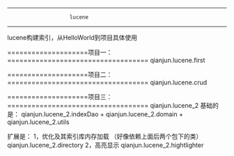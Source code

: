 **************************************************************
						lucene
**************************************************************
lucene构建索引，从HelloWorld到项目具体使用

====================项目一：===================================
qianjun.lucene.first

====================项目二：===================================
qianjun.lucene.crud

====================项目三： ===================================
qianjun.lucene_2
基础的是：
qianjun.lucene_2.indexDao + qianjun.lucene_2.domain + qianjun.lucene_2.utils

扩展是：
1，优化及其索引库内存加载 （好像依赖上面后两个包下的类）
	qianjun.lucene_2.directory
2，高亮显示
	qianjun.lucene_2.hightlighter

